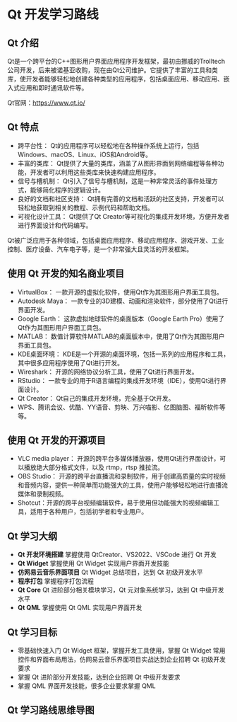 # Qt 开发学习路线

## Qt 介绍

Qt是一个跨平台的C++图形用户界面应用程序开发框架，最初由挪威的Trolltech公司开发，后来被诺基亚收购，现在由Qt公司维护。它提供了丰富的工具和类库，使开发者能够轻松地创建各种类型的应用程序，包括桌面应用、移动应用、嵌入式应用和即时通讯软件等。

Qt官网：https://www.qt.io/

## Qt 特点
- 跨平台性： Qt的应用程序可以轻松地在各种操作系统上运行，包括Windows、macOS、Linux、iOS和Android等。
- 丰富的类库： Qt提供了大量的类库，涵盖了从图形界面到网络编程等各种功能，开发者可以利用这些类库来快速构建应用程序。
- 信号与槽机制： Qt引入了信号与槽机制，这是一种非常灵活的事件处理方式，能够简化程序的逻辑设计。
- 良好的文档和社区支持： Qt拥有完善的文档和活跃的社区支持，开发者可以轻松地获取到相关的教程、示例代码和帮助文档。
- 可视化设计工具： Qt提供了Qt Creator等可视化的集成开发环境，方便开发者进行界面设计和代码编写。

Qt被广泛应用于各种领域，包括桌面应用程序、移动应用程序、游戏开发、工业控制、医疗设备、汽车电子等，是一个非常强大且灵活的开发框架。

## 使用 Qt 开发的知名商业项目
- VirtualBox： 一款开源的虚拟化软件，使用Qt作为其图形用户界面工具包。
- Autodesk Maya： 一款专业的3D建模、动画和渲染软件，部分使用了Qt进行界面开发。
- Google Earth： 这款虚拟地球软件的桌面版本（Google Earth Pro）使用了Qt作为其图形用户界面工具包。
- MATLAB： 数值计算软件MATLAB的桌面版本中，使用了Qt作为其图形用户界面工具包。
- KDE桌面环境： KDE是一个开源的桌面环境，包括一系列的应用程序和工具，其中很多应用程序使用了Qt进行开发。
- Wireshark： 开源的网络协议分析工具，使用了Qt进行界面开发。
- RStudio： 一款专业的用于R语言编程的集成开发环境（IDE），使用Qt进行界面设计。
- Qt Creator： Qt自己的集成开发环境，完全基于Qt开发。
- WPS、腾讯会议、优酷、YY语音、剪映、万兴喵影、亿图脑图、福昕软件等等。

## 使用 Qt 开发的开源项目
- VLC media player： 开源的跨平台多媒体播放器，使用Qt进行界面设计，可以播放绝大部分格式文件，以及 rtmp，rtsp 推拉流。
- OBS Studio： 开源的跨平台直播流和录制软件，用于创建高质量的实时视频和音频内容，提供一种简单而功能强大的工具，使用户能够轻松地进行直播流媒体和录制视频。
- Shotcut：开源的跨平台视频编辑软件，易于使用但功能强大的视频编辑工具，适用于各种用户，包括初学者和专业用户。

## Qt 学习大纲
- **Qt 开发环境搭建**
掌握使用 QtCreator、VS2022、VSCode 进行 Qt 开发
- **Qt Widget**
掌握使用 Qt Widget 实现用户界面开发技能
- **仿网易云音乐界面项目**
Qt Widget 总结项目，达到 Qt 初级开发水平
- **程序打包**
掌握程序打包流程
- **Qt Core**
Qt 进阶部分相关模块学习，Qt 元对象系统学习，达到 Qt 中级开发水平
- **Qt QML**
掌握使用 Qt QML 实现用户界面开发

## Qt 学习目标
- 零基础快速入门 Qt Widget 框架，掌握开发工具使用，掌握 Qt Widget 常用控件和界面布局用法，仿网易云音乐界面项目实战达到企业招聘 Qt 初级开发要求
- 掌握 Qt 进阶部分开发技能，达到企业招聘 Qt 中级开发要求
- 掌握 QML 界面开发技能，很多企业要求掌握 QML

## Qt 学习路线思维导图

